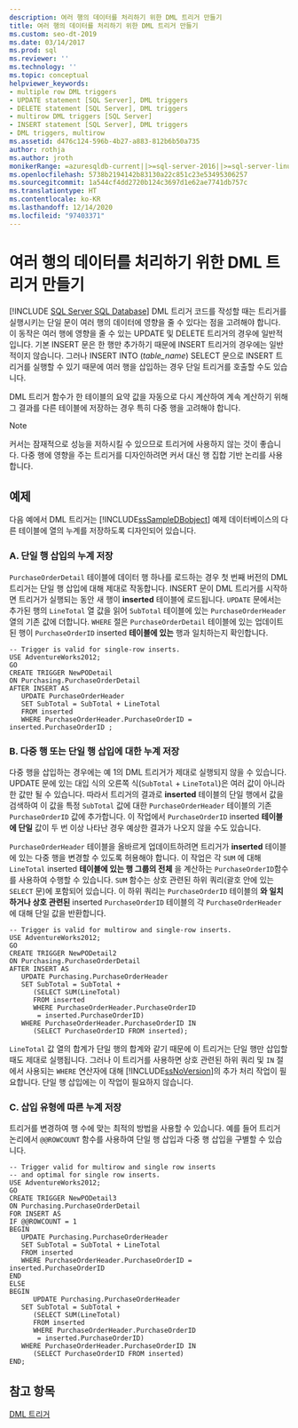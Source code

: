 ```yaml
---
description: 여러 행의 데이터를 처리하기 위한 DML 트리거 만들기
title: 여러 행의 데이터를 처리하기 위한 DML 트리거 만들기
ms.custom: seo-dt-2019
ms.date: 03/14/2017
ms.prod: sql
ms.reviewer: ''
ms.technology: ''
ms.topic: conceptual
helpviewer_keywords:
- multiple row DML triggers
- UPDATE statement [SQL Server], DML triggers
- DELETE statement [SQL Server], DML triggers
- multirow DML triggers [SQL Server]
- INSERT statement [SQL Server], DML triggers
- DML triggers, multirow
ms.assetid: d476c124-596b-4b27-a883-812b6b50a735
author: rothja
ms.author: jroth
monikerRange: =azuresqldb-current||>=sql-server-2016||>=sql-server-linux-2017||=azuresqldb-mi-current
ms.openlocfilehash: 5738b2194142b83130a22c851c23e53495306257
ms.sourcegitcommit: 1a544cf4dd2720b124c3697d1e62ae7741db757c
ms.translationtype: HT
ms.contentlocale: ko-KR
ms.lasthandoff: 12/14/2020
ms.locfileid: "97403371"
---
```

# <a name="create-dml-triggers-to-handle-multiple-rows-of-data"></a>여러 행의 데이터를 처리하기 위한 DML 트리거 만들기
[!INCLUDE [SQL Server SQL Database](../../includes/applies-to-version/sql-asdb.md)]
  DML 트리거 코드를 작성할 때는 트리거를 실행시키는 단일 문이 여러 행의 데이터에 영향을 줄 수 있다는 점을 고려해야 합니다. 이 동작은 여러 행에 영향을 줄 수 있는 UPDATE 및 DELETE 트리거의 경우에 일반적입니다. 기본 INSERT 문은 한 행만 추가하기 때문에 INSERT 트리거의 경우에는 일반적이지 않습니다. 그러나 INSERT INTO (*table_name*) SELECT 문으로 INSERT 트리거를 실행할 수 있기 때문에 여러 행을 삽입하는 경우 단일 트리거를 호출할 수도 있습니다.  
  
 DML 트리거 함수가 한 테이블의 요약 값을 자동으로 다시 계산하여 계속 계산하기 위해 그 결과를 다른 테이블에 저장하는 경우 특히 다중 행을 고려해야 합니다.  
  
> [!NOTE]  
>  커서는 잠재적으로 성능을 저하시킬 수 있으므로 트리거에 사용하지 않는 것이 좋습니다. 다중 행에 영향을 주는 트리거를 디자인하려면 커서 대신 행 집합 기반 논리를 사용합니다.  
  
## <a name="examples"></a>예제  
 다음 예에서 DML 트리거는 [!INCLUDE[ssSampleDBobject](../../includes/sssampledbobject-md.md)] 예제 데이터베이스의 다른 테이블에 열의 누계를 저장하도록 디자인되어 있습니다.  
  
### <a name="a-storing-a-running-total-for-a-single-row-insert"></a>A. 단일 행 삽입의 누계 저장  
 `PurchaseOrderDetail` 테이블에 데이터 행 하나를 로드하는 경우 첫 번째 버전의 DML 트리거는 단일 행 삽입에 대해 제대로 작동합니다. INSERT 문이 DML 트리거를 시작하면 트리거가 실행되는 동안 새 행이 **inserted** 테이블에 로드됩니다. `UPDATE` 문에서는 추가된 행의 `LineTotal` 열 값을 읽어 `SubTotal` 테이블에 있는 `PurchaseOrderHeader` 열의 기존 값에 더합니다. `WHERE` 절은 `PurchaseOrderDetail` 테이블에 있는 업데이트된 행이 `PurchaseOrderID` inserted **테이블에 있는** 행과 일치하는지 확인합니다.  
  
```  
-- Trigger is valid for single-row inserts.  
USE AdventureWorks2012;  
GO  
CREATE TRIGGER NewPODetail  
ON Purchasing.PurchaseOrderDetail  
AFTER INSERT AS  
   UPDATE PurchaseOrderHeader  
   SET SubTotal = SubTotal + LineTotal  
   FROM inserted  
   WHERE PurchaseOrderHeader.PurchaseOrderID = inserted.PurchaseOrderID ;  
```  
  
### <a name="b-storing-a-running-total-for-a-multirow-or-single-row-insert"></a>B. 다중 행 또는 단일 행 삽입에 대한 누계 저장  
 다중 행을 삽입하는 경우에는 예 1의 DML 트리거가 제대로 실행되지 않을 수 있습니다. UPDATE 문에 있는 대입 식의 오른쪽 식(`SubTotal` + `LineTotal`)은 여러 값이 아니라 한 값만 될 수 있습니다. 따라서 트리거의 결과로 **inserted** 테이블의 단일 행에서 값을 검색하여 이 값을 특정 `SubTotal` 값에 대한 `PurchaseOrderHeader` 테이블의 기존 `PurchaseOrderID` 값에 추가합니다. 이 작업에서 `PurchaseOrderID` inserted **테이블에 단일** 값이 두 번 이상 나타난 경우 예상한 결과가 나오지 않을 수도 있습니다.  
  
 `PurchaseOrderHeader` 테이블을 올바르게 업데이트하려면 트리거가 **inserted** 테이블에 있는 다중 행을 변경할 수 있도록 허용해야 합니다. 이 작업은 각 `SUM` 에 대해 `LineTotal` inserted **테이블에 있는 행 그룹의 전체** 을 계산하는 `PurchaseOrderID`함수를 사용하여 수행할 수 있습니다. `SUM` 함수는 상호 관련된 하위 쿼리(괄호 안에 있는 `SELECT` 문)에 포함되어 있습니다. 이 하위 쿼리는 `PurchaseOrderID` 테이블의 **와 일치하거나 상호 관련된** inserted `PurchaseOrderID` 테이블의 각 `PurchaseOrderHeader` 에 대해 단일 값을 반환합니다.  
  
```  
-- Trigger is valid for multirow and single-row inserts.  
USE AdventureWorks2012;  
GO  
CREATE TRIGGER NewPODetail2  
ON Purchasing.PurchaseOrderDetail  
AFTER INSERT AS  
   UPDATE Purchasing.PurchaseOrderHeader  
   SET SubTotal = SubTotal +   
      (SELECT SUM(LineTotal)  
      FROM inserted  
      WHERE PurchaseOrderHeader.PurchaseOrderID  
       = inserted.PurchaseOrderID)  
   WHERE PurchaseOrderHeader.PurchaseOrderID IN  
      (SELECT PurchaseOrderID FROM inserted);  
```  
  
 `LineTotal` 값 열의 합계가 단일 행의 합계와 같기 때문에 이 트리거는 단일 행만 삽입할 때도 제대로 실행됩니다. 그러나 이 트리거를 사용하면 상호 관련된 하위 쿼리 및 `IN` 절에서 사용되는 `WHERE` 연산자에 대해 [!INCLUDE[ssNoVersion](../../includes/ssnoversion-md.md)]의 추가 처리 작업이 필요합니다. 단일 행 삽입에는 이 작업이 필요하지 않습니다.  
  
### <a name="c-storing-a-running-total-based-on-the-type-of-insert"></a>C. 삽입 유형에 따른 누계 저장  
 트리거를 변경하여 행 수에 맞는 최적의 방법을 사용할 수 있습니다. 예를 들어 트리거 논리에서 `@@ROWCOUNT` 함수를 사용하여 단일 행 삽입과 다중 행 삽입을 구별할 수 있습니다.  
  
```  
-- Trigger valid for multirow and single row inserts  
-- and optimal for single row inserts.  
USE AdventureWorks2012;  
GO  
CREATE TRIGGER NewPODetail3  
ON Purchasing.PurchaseOrderDetail  
FOR INSERT AS  
IF @@ROWCOUNT = 1  
BEGIN  
   UPDATE Purchasing.PurchaseOrderHeader  
   SET SubTotal = SubTotal + LineTotal  
   FROM inserted  
   WHERE PurchaseOrderHeader.PurchaseOrderID = inserted.PurchaseOrderID  
END  
ELSE  
BEGIN  
      UPDATE Purchasing.PurchaseOrderHeader  
   SET SubTotal = SubTotal +   
      (SELECT SUM(LineTotal)  
      FROM inserted  
      WHERE PurchaseOrderHeader.PurchaseOrderID  
       = inserted.PurchaseOrderID)  
   WHERE PurchaseOrderHeader.PurchaseOrderID IN  
      (SELECT PurchaseOrderID FROM inserted)  
END;  
```  
  
## <a name="see-also"></a>참고 항목  
 [DML 트리거](../../relational-databases/triggers/dml-triggers.md)  
  
  
